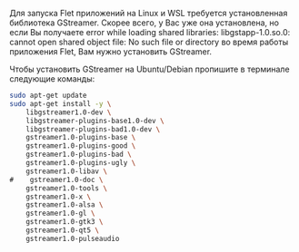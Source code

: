 Для запуска Flet приложений на Linux и WSL требуется установленная библиотека GStreamer. Скорее всего, у Вас уже она установлена, но если Вы получаете error while loading shared libraries: libgstapp-1.0.so.0: cannot open shared object file: No such file or directory во время работы приложения Flet, Вам нужно установить GStreamer.

Чтобы установить GStreamer на Ubuntu/Debian пропишите в терминале следующие команды:

``` bash
sudo apt-get update
sudo apt-get install -y \
    libgstreamer1.0-dev \
    libgstreamer-plugins-base1.0-dev \
    libgstreamer-plugins-bad1.0-dev \
    gstreamer1.0-plugins-base \
    gstreamer1.0-plugins-good \
    gstreamer1.0-plugins-bad \
    gstreamer1.0-plugins-ugly \
    gstreamer1.0-libav \
#    gstreamer1.0-doc \
    gstreamer1.0-tools \
    gstreamer1.0-x \
    gstreamer1.0-alsa \
    gstreamer1.0-gl \
    gstreamer1.0-gtk3 \
    gstreamer1.0-qt5 \
    gstreamer1.0-pulseaudio
```